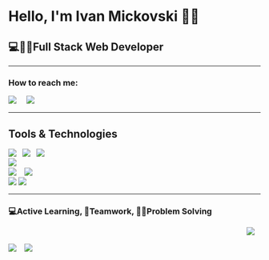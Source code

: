 <h1>Hello, I'm Ivan Mickovski 🙋‍♂️</h1>
<h2>💻👨‍💻Full Stack Web Developer</h2>
<hr>

<h3>How to reach me:</h3>

<a href="https://www.linkedin.com/in/imickovski/"><img src="https://img.shields.io/badge/linkedin-%230077B5.svg?&style=for-the-badge&logo=linkedin&logoColor=white" /></a>&nbsp;&nbsp;&nbsp;&nbsp;
<a href="mailto:ivan_mickovski@hotmail.com?subject=Olá%20Stefany"><img src="https://img.shields.io/badge/gmail-%23D14836.svg?&style=for-the-badge&logo=gmail&logoColor=white" /></a>&nbsp;&nbsp;&nbsp;&nbsp;
<hr>

<h2>Tools & Technologies</h2>
<p>
   <img src="https://img.shields.io/badge/javascript%20-%23F7DF1E.svg?&style=for-the-badge&logo=javascript&logoColor=white" />&nbsp;&nbsp;
   <img src="https://img.shields.io/badge/html5%20-%23e34f26.svg?&style=for-the-badge&logo=html5&logoColor=white" />&nbsp;&nbsp;
   <img src="https://img.shields.io/badge/css3%20-%231572B6.svg?&style=for-the-badge&logo=css3&logoColor=white" />&nbsp;&nbsp;
   <br>
   <img src="https://img.shields.io/badge/react%20-%2361DAFB.svg?&style=for-the-badge&logo=react&logoColor=white" />&nbsp;&nbsp;&nbsp;
   <br>
   <img src="https://img.shields.io/badge/node.js%20-%23339933.svg?&style=for-the-badge&logo=node.js&logoColor=white" />&nbsp;&nbsp;&nbsp;
   <img src="https://img.shields.io/badge/-MongoDB-black?style=flat-square&logo=mongodb&link=https://github.com/imickovski">
   <br>
   <img src="https://img.shields.io/badge/-Git-black?style=flat-square&logo=git&link=https://github.com/imickovski">
   <img src="https://img.shields.io/badge/-GitHub-181717?style=flat-square&logo=github&link=https://github.com/imickovski">
</p> 

<hr>

<h3>💻Active Learning, 🤝Teamwork, 👨‍💻Problem Solving</h3> 

 <p align='right'>
   <a href="https://developer.spotify.com/?_gl=1*1r7r86z*_gcl_aw*R0NMLjE1OTQ1NDY0MTUuQ2owS0NRanc2YXI0QlJEbkFSSXNBSVRHemxCNmJYLU83WVJJZkxjejZmWlJVUU5ZQ3JhVllHaWhGb190RHFpbHhfdGQzV2d0OWdxblE0VWFBby1zRUFMd193Y0I.*_gcl_dc*R0NMLjE1OTQ1NDY0MTUuQ2owS0NRanc2YXI0QlJEbkFSSXNBSVRHemxCNmJYLU83WVJJZkxjejZmWlJVUU5ZQ3JhVllHaWhGb190RHFpbHhfdGQzV2d0OWdxblE0VWFBby1zRUFMd193Y0I.&_ga=2.248713351.1639394264.1594546416-323639461.1585437038&_gac=1.213768678.1594546416.Cj0KCQjw6ar4BRDnARIsAITGzlB6bX-O7YRIfLcz6fZRUQNYCraVYGihFo_tDqilx_td3Wgt9gqnQ4UaAo-sEALw_wcB"><img src="https://img.shields.io/badge/spotify-%231ED760.svg?&style=for-the-badge&logo=spotify&logoColor=white" /></a>&nbsp;&nbsp;&nbsp;
 </p>

 <p align='left'>
   <a href="https://medium.com/@ivan_mickovski"><img src="https://img.shields.io/badge/medium-%2312100E.svg?&style=for-the-badge&logo=medium&logoColor=white" /></a>&nbsp;&nbsp;&nbsp;
   <a href="#"><img src="https://visitor-badge.glitch.me/badge?page_id=imickovski.imickovski"></a>
 </p>